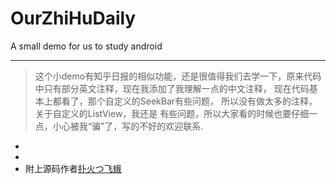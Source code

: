 OurZhiHuDaily
=============

A small demo for us to study android

--------
>这个小demo有知乎日报的相似功能，还是很值得我们去学一下，原来代码中只有部分英文注释，现在我添加了我理解一点的中文注释，
>现在代码基本上都看了，那个自定义的SeekBar有些问题， 所以没有做太多的注释，关于自定义的ListView，我还是
>有些问题，所以大家看的时候也要仔细一点，小心被我“骗”了，写的不好的欢迎联系.

- [ClownQiang email]:(www.dai1019439568.com)
- [ClownQiang QQ]:(1019439568)
- 附上源码作者[扑火つ飞蛾](http://www.eoeandroid.com/thread-321050-1-1.html)